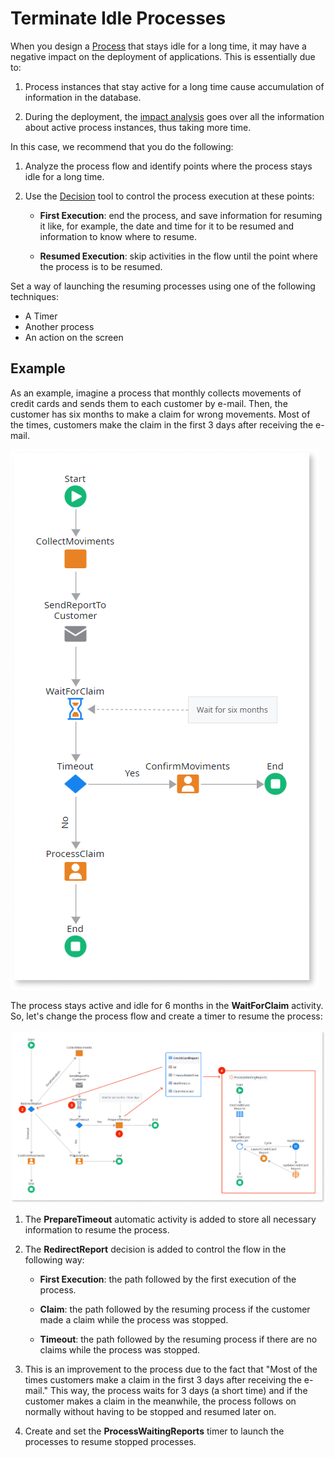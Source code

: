 # Terminate Idle Processes

When you design a [Process](../intro.md) that stays idle for a long time, it may have a negative impact on the deployment of applications. This is essentially due to:

  1. Process instances that stay active for a long time cause accumulation of information in the database.

  2. During the deployment, the [impact analysis](../process-upgrade/intro.md) goes over all the information about active process instances, thus taking more time.

In this case, we recommend that you do the following:

  1. Analyze the process flow and identify points where the process stays idle for a long time.
  
  2. Use the [Decision](<../../../ref/lang/auto/Class.Decision.final.md>) tool to control the process execution at these points:

      * **First Execution**: end the process, and save information for resuming it like, for example, the date and time for it to be resumed and information to know where to resume.

      * **Resumed Execution**: skip activities in the flow until the point where the process is to be resumed.

Set a way of launching the resuming processes using one of the following techniques:

  * A Timer
  * Another process
  * An action on the screen


## Example

As an example, imagine a process that monthly collects movements of credit cards and sends them to each customer by e-mail. Then, the customer has six months to make a claim for wrong movements. Most of the times, customers make the claim in the first 3 days after receiving the e-mail.

![](images/idle-processes-1.png)

The process stays active and idle for 6 months in the **WaitForClaim** activity. So, let's change the process flow and create a timer to resume the process:

![](images/idle-processes-2.png)

1. The **PrepareTimeout** automatic activity is added to store all necessary information to resume the process.

2. The **RedirectReport** decision is added to control the flow in the following way:

    * **First Execution**: the path followed by the first execution of the process.

    * **Claim**: the path followed by the resuming process if the customer made a claim while the process was stopped.

    * **Timeout**: the path followed by the resuming process if there are no claims while the process was stopped.

3. This is an improvement to the process due to the fact that "Most of the times customers make a claim in the first 3 days after receiving the e-mail." This way, the process waits for 3 days (a short time) and if the customer makes a claim in the meanwhile, the process follows on normally without having to be stopped and resumed later on.

4. Create and set the **ProcessWaitingReports** timer to launch the processes to resume stopped processes.
